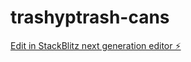 # trashyptrash-cans

[Edit in StackBlitz next generation editor ⚡️](https://stackblitz.com/~/github.com/fletchertyler914/trashyptrash-cans)